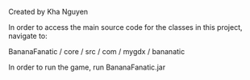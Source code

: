 Created by Kha Nguyen

In order to access the main source code for the classes in this project, navigate to: 

BananaFanatic / core / src / com / mygdx / bananatic


In order to run the game, run BananaFanatic.jar
